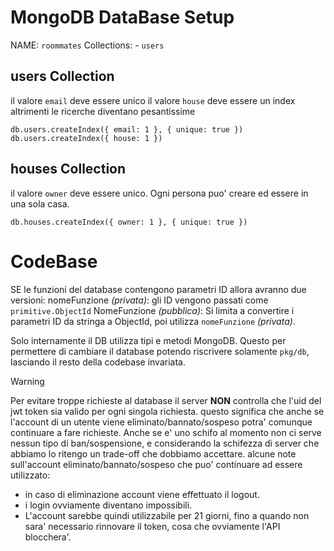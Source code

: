 # MongoDB DataBase Setup

NAME: `roommates`
Collections:
    - `users`


## users Collection
il valore `email` deve essere unico
il valore `house` deve essere un index altrimenti le ricerche diventano pesantissime
```
db.users.createIndex({ email: 1 }, { unique: true })
db.users.createIndex({ house: 1 })
```

## houses Collection 
il valore `owner` deve essere unico. Ogni persona puo' creare ed essere in una sola casa.
```
db.houses.createIndex({ owner: 1 }, { unique: true })
```

# CodeBase
SE le funzioni del database contengono parametri ID allora avranno due versioni:
nomeFunzione _(privata)_:
    gli ID vengono passati come `primitive.ObjectId`
NomeFunzione _(pubblica)_:
    Si limita a convertire i parametri ID da stringa a ObjectId,
    poi utilizza `nomeFunzione` _(privata)_.

Solo internamente il DB utilizza tipi e metodi MongoDB.
Questo per permettere di cambiare il database potendo riscrivere solamente `pkg/db`,
lasciando il resto della codebase invariata.

> [!WARNING]
> Per evitare troppe richieste al database il server **NON** controlla
> che l'uid del jwt token sia valido per ogni singola richiesta.
> questo significa che anche se l'account di un utente viene eliminato/bannato/sospeso potra' comunque continuare a fare richieste.
> Anche se e' uno schifo al momento non ci serve nessun tipo di ban/sospensione,
> e considerando la schifezza di server che abbiamo lo ritengo un trade-off che dobbiamo accettare.
> alcune note sull'account eliminato/bannato/sospeso che puo' continuare ad essere utilizzato: 
>   - in caso di eliminazione account viene effettuato il logout.
>   - i login ovviamente diventano impossibili.
>   - L'account sarebbe quindi utilizzabile per 21 giorni, fino a quando non sara' necessario rinnovare il token, cosa che ovviamente l'API blocchera'.


